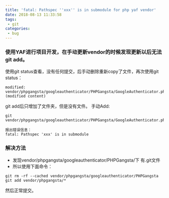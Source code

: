 ```yaml
---
title: 'fatal: Pathspec ''xxx'' is in submodule for php yaf vendor'
date: 2018-08-13 11:33:58
tags:
 - git
categories:
 - bug
---
```

### 使用YAF进行项目开发，在手动更新vendor的时候发现更新以后无法git add。


使用git status查看，没有任何提交，后手动删除重新copy了文件，再次使用git status：

```
modified: vendor/phpgangsta/googleauthenticator/PHPGangsta/GoogleAuthenticator.php (modified content)
```

git add后只增加了文件夹，但是没有文件。
手动Add: 
```
git vendor/phpgangsta/googleauthenticator/PHPGangsta/GoogleAuthenticator.php

报出错误信息： 
fatal: Pathspec 'xxx' is in submodule

```
<!--more-->
### 解决方法

- 发现vendor/phpgangsta/googleauthenticator/PHPGangsta/下 有.git文件 
-  所以使用下面命令：
 
```
git rm -rf --cached vendor/phpgangsta/googleauthenticator/PHPGangsta
git add vendor/phpgangsta/*
```

然后正常提交。
